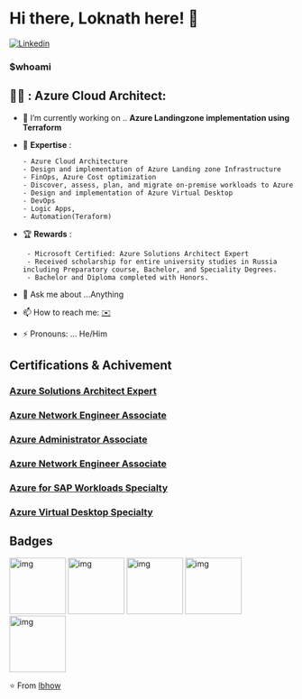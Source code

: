 # Hi there, Loknath  here! 👋

[![Linkedin](https://img.shields.io/badge/-LinkedIn-blue?style=flat&logo=Linkedin&logoColor=white)](https://www.linkedin.com/in/loknath-bhowmik-75079575/)




<h3 <b text-align: center> $whoami </b></h3>


## :man_technologist: : Azure Cloud Architect:
      
- 🔭 I’m currently working on .. **Azure Landingzone implementation using Terraform**
-  :blue_book: **Expertise** :
  
       - Azure Cloud Architecture
       - Design and implementation of Azure Landing zone Infrastructure
       - FinOps, Azure Cost optimization
       - Discover, assess, plan, and migrate on-premise workloads to Azure
       - Design and implementation of Azure Virtual Desktop
       - DevOps 
       - Logic Apps,
       - Automation(Teraform)   

- :trophy: **Rewards** :
  
       - Microsoft Certified: Azure Solutions Architect Expert 
       - Received scholarship for entire university studies in Russia including Preparatory course, Bachelor, and Speciality Degrees.  
       - Bachelor and Diploma completed with Honors.

- 💬 Ask me about ...Anything
- 📫 How to reach me: [:envelope:](mailto:bh.loknath@gmail.com)
- ⚡ Pronouns: ... He/Him




## Certifications & Achivement

<h3> <a href = "https://learn.microsoft.com/api/credentials/share/en-us/LoknathBhowmik-2066/D4894E53D52DC02C?sharingId=AA9C020A243A36FA" target="_blank" >  Azure Solutions Architect Expert </a></h3>
<h3> <a href = "https://learn.microsoft.com/api/credentials/share/en-us/LoknathBhowmik-2066/D674FC68B3C2F551?sharingId=AA9C020A243A36FA" target="_blank" >  Azure Network Engineer Associate </a></h3>
<h3> <a href = "https://learn.microsoft.com/api/credentials/share/en-us/LoknathBhowmik-2066/6C600A94F849DF7A?sharingId=AA9C020A243A36FA" target="_blank" > Azure Administrator Associate </a></h3>
<h3> <a href = "https://learn.microsoft.com/api/credentials/share/en-us/LoknathBhowmik-2066/4456EBA6A57CFF94?sharingId=AA9C020A243A36FA" target="_blank" >  Azure Network Engineer Associate </a></h3>
<h3> <a href = "https://learn.microsoft.com/api/credentials/share/en-us/LoknathBhowmik-2066/6C600A94F849DF7A?sharingId=AA9C020A243A36FA" target="_blank" > Azure for SAP Workloads Specialty </a></h3>
<h3> <a href = "https://learn.microsoft.com/api/credentials/share/en-us/LoknathBhowmik-2066/6C600A94F849DF7A?sharingId=AA9C020A243A36FA" target="_blank" >  Azure Virtual Desktop Specialty </a></h3>


## Badges 

<img src="https://learn.microsoft.com/de-de/media/learn/certification/badges/microsoft-certified-expert-badge.svg" alt="img" width="100"/> <img src="https://learn.microsoft.com/de-de/media/learn/certification/badges/microsoft-certified-associate-badge.svg" alt="img" width="100"/> <img src="https://learn.microsoft.com/en-us/media/learn/certification/badges/microsoft-certified-associate-badge.svg" alt="img" width="100"/> <img src="https://learn.microsoft.com/hu-hu/media/learn/certification/badges/microsoft-certified-specialty-badge.svg" alt="img" width="100"/> <img src="https://learn.microsoft.com/hu-hu/media/learn/certification/badges/microsoft-certified-specialty-badge.svg" alt="img" width="100"/> <a href = "https://learn.microsoft.com/en-us/users/loknathbhowmik-2066/credentials/certification/azure-virtual-desktop-specialty" target="_blank" > </a>




⭐️ From [lbhow](https://github.com/lbhow)



